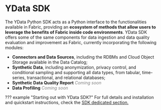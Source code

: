 # YData SDK

The YData Python SDK acts as a Python interface to the functionalities available in Fabric, providing an **ecosystem of methods that allow users to leverage the benefits of Fabric inside code environments**. YData SDK offers some of the same components for data ingestion and data quality evaluation and improvement as Fabric, currently incorporating the following modules:

- **Connectors and Data Sources**, including the RDBMs and Cloud Object Storage available in the Data Catalog;
- **Synthetic Data**, including anonymization, privacy control, and conditional sampling and supporting all data types, from tabular, time-series, transactional, and relational databases;
- **Synthetic Data Quality Report** <span style="color:grey">*Coming soon*</span>
- **Data Profiling** <span style="color:grey">*Coming soon*</span>

??? example "Starting out with YData SDK?"
    For full details and installation and quickstart instructions, check the [SDK dedicated section.](../sdk/index.md)